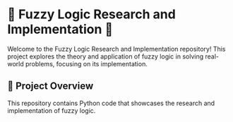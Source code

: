 # 🌟 Fuzzy Logic Research and Implementation 🧠

Welcome to the Fuzzy Logic Research and Implementation repository! This project explores the theory and application of fuzzy logic in solving real-world problems, focusing on its implementation.

## 🚀 Project Overview

This repository contains Python code that showcases the research and implementation of fuzzy logic.
